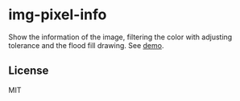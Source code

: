 # img-pixel-info

Show the information of the image, filtering the color with adjusting tolerance and the flood fill drawing. See [demo](http://wonderchang.github.io/img-pixel-info/).

## License

MIT
